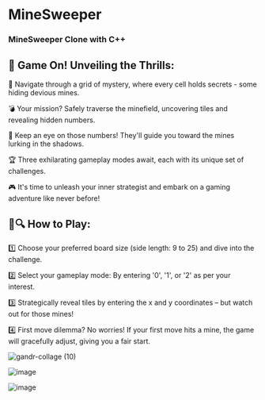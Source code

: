 # MineSweeper
### MineSweeper Clone with C++

## 🎉 Game On! Unveiling the Thrills:

🌟 Navigate through a grid of mystery, where every cell holds secrets - some hiding devious mines. <br>

💣 Your mission? Safely traverse the minefield, uncovering tiles and revealing hidden numbers. <br>

🔢 Keep an eye on those numbers! They'll guide you toward the mines lurking in the shadows. <br>

🏆 Three exhilarating gameplay modes await, each with its unique set of challenges. <br>

🎮 It's time to unleash your inner strategist and embark on a gaming adventure like never before! <br>


## 🧐🔍 How to Play:

1️⃣ Choose your preferred board size (side length: 9 to 25) and dive into the challenge. <br>

2️⃣ Select your gameplay mode: By entering '0', '1', or '2' as per your interest. <br>

3️⃣ Strategically reveal tiles by entering the x and y coordinates – but watch out for those mines!  <br>

4️⃣ First move dilemma? No worries! If your first move hits a mine, the game will gracefully adjust, giving you a fair start.  <br>




![gandr-collage (10)](https://github.com/pranay7293/MineSweeper/assets/119421688/28acea3c-5a02-43c9-83ca-43ea559e9cce)


![image](https://github.com/pranay7293/MineSweeper/assets/119421688/571b2c5c-aba9-41c1-b22e-e2699a8b29bd)

![image](https://github.com/pranay7293/MineSweeper/assets/119421688/da6c6950-9a4e-4efe-82ad-3fdbac0c23d0)


